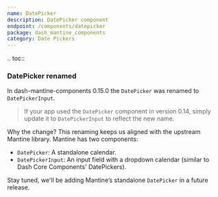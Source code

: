 ```yaml
---
name: DatePicker
description: DatePicker component
endpoint: /components/datepicker
package: dash_mantine_components
category: Date Pickers
---
```


.. toc::

### DatePicker renamed

In dash-mantine-components 0.15.0 the `DatePicker` was renamed to  `DatePickerInput`.

> If your app used the `DatePicker` component in version 0.14, simply update it to `DatePickerInput` to reflect the new name.

Why the change? This renaming keeps us aligned with the upstream Mantine library. Mantine has two components:  
- `DatePicker`: A standalone calendar.  
- `DatePickerInput`: An input field with a dropdown calendar (similar to Dash Core Components' DatePickers).  

Stay tuned, we'll be adding Mantine’s standalone `DatePicker` in a future release.  



